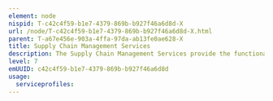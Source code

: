 ```yaml
---
element: node
nispid: T-c42c4f59-b1e7-4379-869b-b927f46a6d8d-X
url: /node/T-c42c4f59-b1e7-4379-869b-b927f46a6d8d-X.html
parent: T-a67e456e-903a-4ffa-97da-ab13fe0ae628-X
title: Supply Chain Management Services
description: The Supply Chain Management Services provide the functionality for managing and locating objects or materials including capacity, stock levels, re-order levels, historical demand records and specialised storage capacity (e.g. environmentally controlled).
level: 7
emUUID: c42c4f59-b1e7-4379-869b-b927f46a6d8d
usage:
  serviceprofiles:
---
```

